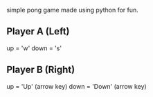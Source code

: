 simple pong game made using python for fun.

## Player A (Left)
up = 'w'
down = 's'

## Player B (Right)
up = 'Up' (arrow key)
down = 'Down' (arrow key)
